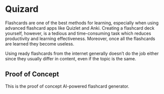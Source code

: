 # Quizard

Flashcards are one of the best methods for learning, especially when using advanced flashcard apps like Quizlet and Anki. Creating a 
flashcard deck yourself, however, is a tedious and time-consuming task which reduces productivity and learning effectiveness.
Moreover, once all the flashcards are learned they become useless.

Using ready flashcards from the internet generally doesn’t do the job either since they usually differ in content, even if the topic is
the same.

## Proof of Concept

This is the proof of concept AI-powered flashcard generator.
